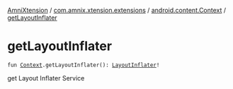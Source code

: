 [AmniXtension](../../index.md) / [com.amnix.xtension.extensions](../index.md) / [android.content.Context](index.md) / [getLayoutInflater](./get-layout-inflater.md)

# getLayoutInflater

`fun `[`Context`](https://developer.android.com/reference/android/content/Context.html)`.getLayoutInflater(): `[`LayoutInflater`](https://developer.android.com/reference/android/view/LayoutInflater.html)`!`

get Layout Inflater Service

